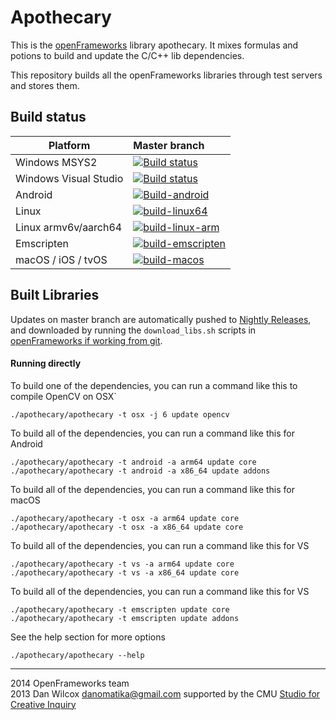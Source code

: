 Apothecary 
==========

This is the [openFrameworks](http://openframeworks.cc) library apothecary. It mixes formulas and potions to build and update the C/C++ lib dependencies.

This repository builds all the openFrameworks libraries through test servers and stores them. 

## Build status



Platform                     | Master branch  
-----------------------------|:----------------------------------------
Windows MSYS2         | [![Build status](https://github.com/openframeworks/apothecary/workflows/build-msys2/badge.svg)](https://github.com/openframeworks/apothecary/actions)
Windows Visual Studio | [![Build status](https://github.com/openframeworks/apothecary/workflows/build-vs/badge.svg)](https://github.com/openframeworks/apothecary/actions)
Android         | [![Build-android](https://github.com/openframeworks/apothecary/workflows/build-android/badge.svg)](https://github.com/openframeworks/apothecary/actions)
Linux         | [![build-linux64](https://github.com/openframeworks/apothecary/workflows/build-linux64/badge.svg)](https://github.com/openframeworks/apothecary/actions)
Linux armv6v/aarch64        | [![build-linux-arm](https://github.com/openframeworks/apothecary/workflows/build-linux-arm/badge.svg)](https://github.com/openframeworks/apothecary/actions)
Emscripten        | [![build-emscripten](https://github.com/openframeworks/apothecary/workflows/build-emscripten/badge.svg)](https://github.com/openframeworks/apothecary/actions)
macOS / iOS / tvOS        | [![build-macos](https://github.com/openframeworks/apothecary/workflows/build-macos/badge.svg)](https://github.com/openframeworks/apothecary/actions)

## Built Libraries
Updates on master branch are automatically pushed to [Nightly Releases](https://github.com/openframeworks/apothecary/releases), and downloaded by running the `download_libs.sh` scripts in [openFrameworks if working from git](https://github.com/openframeworks/apothecary/#developers).

#### Running directly
To build one of the dependencies, you can run a command like this to compile OpenCV on OSX`
```
./apothecary/apothecary -t osx -j 6 update opencv
```

To build all of the dependencies, you can run a command like this for Android
```
./apothecary/apothecary -t android -a arm64 update core
./apothecary/apothecary -t android -a x86_64 update addons
```

To build all of the dependencies, you can run a command like this for macOS 
```
./apothecary/apothecary -t osx -a arm64 update core
./apothecary/apothecary -t osx -a x86_64 update core
```

To build all of the dependencies, you can run a command like this for VS 
```
./apothecary/apothecary -t vs -a arm64 update core
./apothecary/apothecary -t vs -a x86_64 update core
```

To build all of the dependencies, you can run a command like this for VS 
```
./apothecary/apothecary -t emscripten update core
./apothecary/apothecary -t emscripten update addons
```


See the help section for more options
```
./apothecary/apothecary --help
```


------------

2014 OpenFrameworks team   
2013 Dan Wilcox <danomatika@gmail.com> supported by the CMU [Studio for Creative Inquiry](http://studioforcreativeinquiry.org/)
